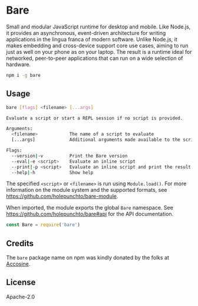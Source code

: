 # Bare

Small and modular JavaScript runtime for desktop and mobile. Like Node.js, it provides an asynchronous, event-driven architecture for writing applications in the lingua franca of modern software. Unlike Node.js, it makes embedding and cross-device support core use cases, aiming to run just as well on your phone as on your laptop. The result is a runtime ideal for networked, peer-to-peer applications that can run on a wide selection of hardware.

```sh
npm i -g bare
```

## Usage

```sh
bare [flags] <filename> [...args]

Evaluate a script or start a REPL session if no script is provided.

Arguments:
  <filename>            The name of a script to evaluate
  [...args]             Additional arguments made available to the script

Flags:
  --version|-v          Print the Bare version
  --eval|-e <script>    Evaluate an inline script
  --print|-p <script>   Evaluate an inline script and print the result
  --help|-h             Show help
```

The specified `<script>` or `<filename>` is run using `Module.load()`. For more information on the module system and the supported formats, see <https://github.com/holepunchto/bare-module>.

When imported, the module exports the global `Bare` namespace. See <https://github.com/holepunchto/bare#api> for the API documentation.

```js
const Bare = require('bare')
```

## Credits

The `bare` package name on npm was kindly donated by the folks at [Accosine](https://github.com/accosine).

## License

Apache-2.0
